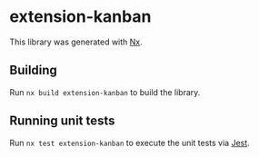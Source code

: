 # extension-kanban

This library was generated with [Nx](https://nx.dev).

## Building

Run `nx build extension-kanban` to build the library.

## Running unit tests

Run `nx test extension-kanban` to execute the unit tests via [Jest](https://jestjs.io).
